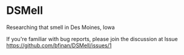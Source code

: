 # DSMell
Researching that smell in Des Moines, Iowa

If you're familiar with bug reports, please join the discussion at Issue https://github.com/bfinan/DSMell/issues/1
